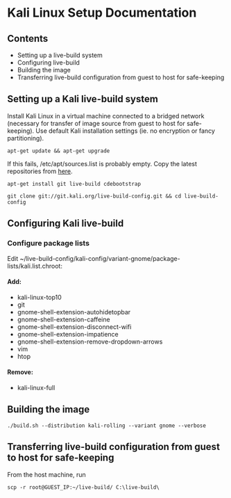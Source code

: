 # Kali Linux Setup Documentation

## Contents
- Setting up a live-build system
- Configuring live-build
- Building the image
- Transferring live-build configuration from guest to host for safe-keeping

## Setting up a Kali live-build system

Install Kali Linux in a virtual machine connected to a bridged network (necessary for transfer of image source from guest to host for safe-keeping). Use default Kali installation settings (ie. no encryption or fancy partitioning).

`apt-get update && apt-get upgrade`

If this fails, /etc/apt/sources.list is probably empty. Copy the latest repositories from [here](https://docs.kali.org/general-use/kali-linux-sources-list-repositories).

`apt-get install git live-build cdebootstrap`

`git clone git://git.kali.org/live-build-config.git && cd live-build-config`

## Configuring Kali live-build
### Configure package lists
Edit ~/live-build-config/kali-config/variant-gnome/package-lists/kali.list.chroot:

#### Add:
- kali-linux-top10
- git
- gnome-shell-extension-autohidetopbar
- gnome-shell-extension-caffeine
- gnome-shell-extension-disconnect-wifi
- gnome-shell-extension-impatience
- gnome-shell-extension-remove-dropdown-arrows
- vim
- htop

#### Remove:
- kali-linux-full

## Building the image

`./build.sh --distribution kali-rolling --variant gnome --verbose`

## Transferring live-build configuration from guest to host for safe-keeping

From the host machine, run

`scp -r root@GUEST_IP:~/live-build/ C:\live-build\`
